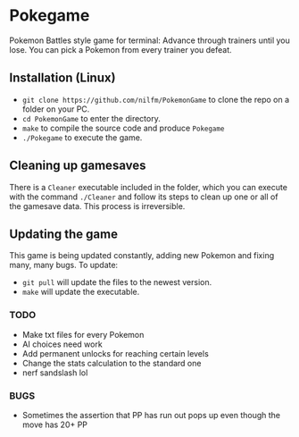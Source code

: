 # Pokegame

Pokemon Battles style game for terminal: Advance through trainers until you lose. You can pick a Pokemon from every trainer you defeat.

## Installation (Linux)

+ `git clone https://github.com/nilfm/PokemonGame` to clone the repo on a folder on your PC.  
+ `cd PokemonGame` to enter the directory.
+ `make` to compile the source code and produce `Pokegame`
+ `./Pokegame` to execute the game.  

## Cleaning up gamesaves

There is a `Cleaner` executable included in the folder, which you can execute with the command `./Cleaner` and follow its steps to clean up one or all of the gamesave data. This process is irreversible.

## Updating the game

This game is being updated constantly, adding new Pokemon and fixing many, many bugs. To update:  
+ `git pull` will update the files to the newest version.  
+ `make` will update the executable.  

### TODO

+ Make txt files for every Pokemon  
+ AI choices need work
+ Add permanent unlocks for reaching certain levels
+ Change the stats calculation to the standard one
+ nerf sandslash lol 

### BUGS

+ Sometimes the assertion that PP has run out pops up even though the move has 20+ PP
